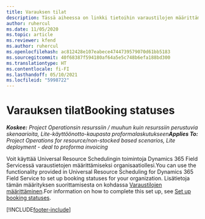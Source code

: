 ```yaml
---
title: Varauksen tilat
description: Tässä aiheessa on linkki tietoihin varaustilojen määrittämisestä Project Operationsissa.
author: ruhercul
ms.date: 11/05/2020
ms.topic: article
ms.reviewer: kfend
ms.author: ruhercul
ms.openlocfilehash: ac812428e107eabece4744739579070d61bb5183
ms.sourcegitcommit: 40f68387f594180af64a5e5c748b6efa188bd300
ms.translationtype: HT
ms.contentlocale: fi-FI
ms.lasthandoff: 05/10/2021
ms.locfileid: "5998722"
---
```

# <a name="booking-statuses"></a><span data-ttu-id="c630f-103">Varauksen tilat</span><span class="sxs-lookup"><span data-stu-id="c630f-103">Booking statuses</span></span>

<span data-ttu-id="c630f-104">_**Koskee:** Project Operationsin resurssiin / muuhun kuin resurssiin perustuvia skenaarioita, Lite-käyttöönotto-kaupasta proformalaskutukseen_</span><span class="sxs-lookup"><span data-stu-id="c630f-104">_**Applies To:** Project Operations for resource/non-stocked based scenarios, Lite deployment - deal to proforma invoicing_</span></span>

<span data-ttu-id="c630f-105">Voit käyttää Universal Resource Schedulingin toimintoja Dynamics 365 Field Servicessä varaustietojen määrittämiseksi organisaatiollesi.</span><span class="sxs-lookup"><span data-stu-id="c630f-105">You can use the functionality provided in Universal Resource Scheduling for Dynamics 365 Field Service to set up booking statuses for your organization.</span></span> <span data-ttu-id="c630f-106">Lisätietoja tämän määrityksen suorittamisesta on kohdassa [Varaustilojen määrittäminen](/dynamics365/field-service/set-up-booking-statuses).</span><span class="sxs-lookup"><span data-stu-id="c630f-106">For information on how to complete this set up, see [Set up booking statuses](/dynamics365/field-service/set-up-booking-statuses).</span></span>


[!INCLUDE[footer-include](../includes/footer-banner.md)]